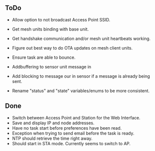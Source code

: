 ## ToDo
- Allow option to not broadcast Access Point SSID.
- Get mesh units binding with base unit.
- Get handshake communication and/or mesh unit heartbeats working.
- Figure out best way to do OTA updates on mesh client units.
- Ensure task are able to bounce.
- Addbuffering to sensor unit message in
- Add blocking to message our in sensor if a message is already being sent.

- Rename "status" and "state" variables/enums to be more consistent.

## Done
- Switch between Access Point and Station for the Web Interface.
- Save and display IP and node addresses.
- Have no task start before preferences have been read.
- Exception when trying to send email before the task is ready.
- NTP should retrieve the time right away.
- Should start in STA mode. Currently seems to switch to AP.